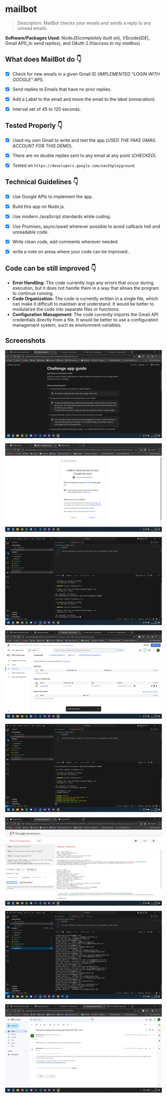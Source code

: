 # mailbot

> Description: MailBot checks your emails and sends a reply to any unread emails.

**Software/Packages Used:** NodeJS(_completely built on_), VScode(_IDE_), Gmail API(_to send _replies_), and OAuth 2.0(_access to my mailbox_).

## What does MailBot do 👇

- [x] Check for new emails in a given Gmail ID (_IMPLEMENTED "LOGIN WITH GOOGLE" API_).<br>
- [x] Send replies to Emails that have no prior replies.<br>
- [x] Add a Label to the email and move the email to the label (_onvacation_).<br>
- [x] Interval set of 45 to 120 seconds.<br>


## Tested Properly 👇
- [x] Used my own Gmail to write and test the app (_USED THE FAKE GMAIL ACCOUNT FOR THIS DEMO_).<br>
- [x] There are no double replies sent to any email at any point (_CHECKED_).<br>
- [x] Tested on `https://developers.google.com/oauthplayground`.<br>


## Technical Guidelines 👇
- [x] Use Google APIs to implement the app.<br>
- [x] Build this app on Node.js.<br>
- [x] Use modern JavaScript standards while coding.<br>
- [x] Use Promises, async/await wherever possible to avoid callback hell and unreadable code.<br>
- [x] Write clean code, add comments wherever needed.<br>
- [x] write a note on areas where your code can be improved..<br>


## Code can be still improved 👇

* **Error Handling:** The code currently logs any errors that occur during execution, but it does not handle them in a way that allows the program to continue running.<br>
* **Code Organization:** The code is currently written in a single file, which can make it difficult to maintain and understand. It would be better to modularize the code into separate files or functions.<br>
* **Configuration Management:** The code currently imports the Gmail API credentials directly from a file. It would be better to use a configuration management system, such as environment variables.<br>

## Screenshots

![](screenshots/challenge.png)

![](screenshots/gmail%20access%20request.png)

![](screenshots/install%20nodemon.png)

![](screenshots/mailbot%20client.png)

![](screenshots/npm%20start.png)

![](screenshots/refresh%20token.png)

![](screenshots/live%20server.png)

![](screenshots/reply%20back.png)


